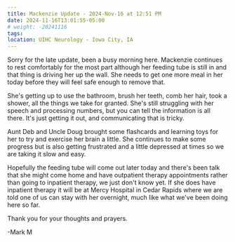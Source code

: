 ```yaml
---
title: Mackenzie Update - 2024-Nov-16 at 12:51 PM
date: 2024-11-16T13:01:55-05:00
# weight: -20241116
tags:
location: UIHC Neurology - Iowa City, IA
---
```


Sorry for the late update, been a busy morning here.  Mackenzie continues to rest comfortably for the most part although her feeding tube is still in and that thing is driving her up the wall.  She needs to get one more meal in her today before they will feel safe enough to remove that.  

She's getting up to use the bathroom, brush her teeth, comb her hair, took a shower, all the things we take for granted. She's still struggling with her speech and processing numbers, but you can tell the information is all there. It's just getting it out, and communicating that is tricky.

Aunt Deb and Uncle Doug brought some flashcards and learning toys for her to try and exercise her brain a little.  She continues to make some progress but is also getting frustrated and a little depressed at times so we are taking it slow and easy.

Hopefully the feeding tube will come out later today and there's been talk that she might come home and have outpatient therapy appointments rather than going to inpatient therapy, we just don't know yet. If she does have inpatient therapy it will be at Mercy Hospital in Cedar Rapids where we are told one of us can stay with her overnight, much like what we've been doing here so far.

Thank you for your thoughts and prayers. 

-Mark M